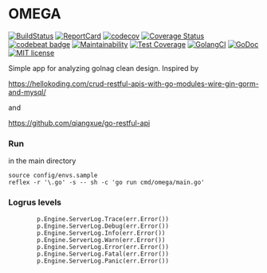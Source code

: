 # OMEGA


[![BuildStatus](https://api.travis-ci.org/syronz/omega.svg?branch=master)](http://travis-ci.org/syronz/omega) 
[![ReportCard](https://goreportcard.com/badge/github.com/syronz/omega)](https://goreportcard.com/report/github.com/syronz/omega) 
[![codecov](https://codecov.io/gh/syronz/omega/branch/master/graph/badge.svg)](https://codecov.io/gh/syronz/omega)
[![Coverage Status](https://coveralls.io/repos/github/syronz/omega/badge.svg?branch=master)](https://coveralls.io/github/syronz/omega?branch=master)
[![codebeat badge](https://codebeat.co/badges/f7ed90cf-4793-4b82-acd3-00fecf4e3817)](https://codebeat.co/projects/github-com-syronz-omega-master)
[![Maintainability](https://api.codeclimate.com/v1/badges/129904e9ab5aca417faa/maintainability)](https://codeclimate.com/github/syronz/omega/maintainability)
[![Test Coverage](https://api.codeclimate.com/v1/badges/129904e9ab5aca417faa/test_coverage)](https://codeclimate.com/github/syronz/omega/test_coverage)
[![GolangCI](https://golangci.com/badges/github.com/gojek/darkroom.svg)](https://golangci.com/r/github.com/syronz/omega)
[![GoDoc](https://godoc.org/github.com/syronz/omega?status.png)](https://godoc.org/github.com/syronz/omega)
[![MIT license](https://img.shields.io/badge/license-MIT-brightgreen.svg)](https://opensource.org/licenses/MIT)


Simple app for analyzing golnag clean design.
Inspired by

https://hellokoding.com/crud-restful-apis-with-go-modules-wire-gin-gorm-and-mysql/

and 

https://github.com/qiangxue/go-restful-api

### Run
in the main directory

```
source config/envs.sample
reflex -r '\.go' -s -- sh -c 'go run cmd/omega/main.go'
```


### Logrus levels

```
		p.Engine.ServerLog.Trace(err.Error())
		p.Engine.ServerLog.Debug(err.Error())
		p.Engine.ServerLog.Info(err.Error())
		p.Engine.ServerLog.Warn(err.Error())
		p.Engine.ServerLog.Error(err.Error())
		p.Engine.ServerLog.Fatal(err.Error())
		p.Engine.ServerLog.Panic(err.Error())
```
